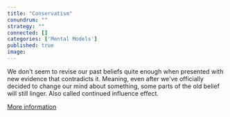 ```yaml
---
title: "Conservatism"
conundrum: ""
strategy: ""
connected: []
categories: ['Mental Models']
published: true
image: 
---
```


We don't seem to revise our past beliefs quite enough when presented with new evidence that contradicts it. Meaning, even after we've officially decided to change our mind about something, some parts of the old belief will still linger. Also called continued influence effect.

[More information](https://en.wikipedia.org/wiki/Conservatism_%28belief_revision%29)


